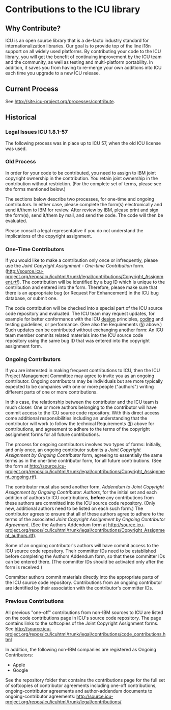 <!--
© 2020 and later: Unicode, Inc. and others.
License & terms of use: http://www.unicode.org/copyright.html
-->

# Contributions to the ICU library

## Why Contribute?

ICU is an open source library that is a de-facto industry standard for
internationalization libraries. Our goal is to provide top of the line i18n
support on all widely used platforms. By contributing your code to the ICU
library, you will get the benefit of continuing improvement by the ICU team and
the community, as well as testing and multi-platform portability. In addition,
it saves you from having to re-merge your own additions into ICU each time you
upgrade to a new ICU release.

## Current Process

See <http://site.icu-project.org/processes/contribute>.

## Historical

### Legal Issues ICU 1.8.1-57

The following process was in place up to ICU 57, when the old ICU license was
used.

### Old Process

In order for your code to be contributed, you need to assign to IBM joint
copyright ownership in the contribution. You retain joint ownership in the
contribution without restriction. (For the complete set of terms, please see the
forms mentioned below.)

The sections below describe two processes, for one-time and ongoing
contributors. In either case, please complete the form(s) electronically and
send it/them to IBM for review. After review by IBM, please print and sign the
form(s), send it/them by mail, and send the code. The code will then be
evaluated.

Please consult a legal representative if you do not understand the implications
of the copyright assignment.

### One-Time Contributors

If you would like to make a contribution only once or infrequently, please use
the *Joint Copyright Assignment - One-time Contribution* form.
(<http://source.icu-project.org/repos/icu/icuhtml/trunkl/legal/contributions/Copyright_Assignment.rtf>).
The contribution will be identified by a bug ID which is unique to the
contribution and entered into the form. Therefore, please make sure that there
is an appropriate bug (or Request For Enhancement) in the ICU bug database, or
submit one.

The code contribution will be checked into a special part of the ICU source code
repository and evaluated. The ICU team may request updates, for example for
better conformance with the ICU [design](../design.md) principles,
[coding](codingguidelines.md) and testing guidelines, or performance. (See also
the Requirements (§) above.) Such updates can be contributed without exchanging
another form: An ICU team member commits related materials into the ICU source
code repository using the same bug ID that was entered into the copyright
assignment form.

### Ongoing Contributors

If you are interested in making frequent contributions to ICU, then the ICU
Project Management Committee may agree to invite you as an ongoing contributor.
Ongoing contributors may be individuals but are more typically expected to be
companies with one or more people ("authors") writing different parts of one or
more contributions.

In this case, the relationship between the contributor and the ICU team is much
closer: One or more authors belonging to the contributor will have commit access
to the ICU source code repository. With this direct access come additional
responsibilities including an understanding that the contributor will work to
follow the technical Requirements (§) above for contributions, and agreement to
adhere to the terms of the copyright assignment forms for all future
contributions.

The process for ongoing contributors involves two types of forms: Initially, and
only once, an ongoing contributor submits a *Joint Copyright Assignment by
Ongoing Contributor* form, agreeing to essentially the same terms as in the
one-time contributor form, for all future contributions. (See the form at
<http://source.icu-project.org/repos/icu/icuhtml/trunk/legal/contributions/Copyright_Assignment_ongoing.rtf>).

The contributor must also send another form, *Addendum to Joint Copyright
Assignment by Ongoing Contributor: Authors*, for the initial set and each
addition of authors to ICU contributions, **before** any contributions from
these authors are committed into the ICU source code repository. (Only new,
additional authors need to be listed on each such form.) The contributor agrees
to ensure that all of these authors agree to adhere to the terms of the
associated *Joint Copyright Assignment by Ongoing Contributor Agreement*. (See
the Authors Addendum form at
<http://source.icu-project.org/repos/icu/icuhtml/trunk/legal/contributions/Copyright_Assignment_authors.rtf>).

Some of an ongoing contributor's authors will have commit access to the ICU
source code repository. Their committer IDs need to be established before
completing the Authors Addendum form, so that these committer IDs can be entered
there. (The committer IDs should be activated only after the form is received.)

Committer authors commit materials directly into the appropriate parts of the
ICU source code repository. Contributions from an ongoing contributor are
identified by their association with the contributor's committer IDs.

### Previous Contributions

All previous "one-off" contributions from non-IBM sources to ICU are listed on
the code contributions page in ICU's source code repository. The page contains
links to the softcopies of the Joint Copyright Assignment forms. See
<http://source.icu-project.org/repos/icu/icuhtml/trunk/legal/contributions/code_contributions.html>

In addition, the following non-IBM companies are registered as Ongoing
Contributors:

*   Apple
*   Google

See the repository folder that contains the contributions page for the full set
of softcopies of contributor agreements including one-off contributions,
ongoing-contributor agreements and author-addendum documents to
ongoing-contributor agreements:
<http://source.icu-project.org/repos/icu/icuhtml/trunk/legal/contributions/>
